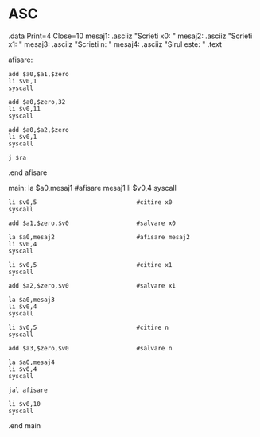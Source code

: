 # ASC
.data 
	Print=4
	Close=10
	mesaj1: .asciiz "Scrieti x0: "
	mesaj2: .asciiz "Scrieti x1: "
	mesaj3: .asciiz "Scrieti n: "
	mesaj4: .asciiz "Sirul este: "
.text

afisare:

	add $a0,$a1,$zero
	li $v0,1
	syscall
	
	add $a0,$zero,32
	li $v0,11
	syscall
	
	add $a0,$a2,$zero
	li $v0,1
	syscall
	
	j $ra
.end afisare


main:
	la $a0,mesaj1						#afisare mesaj1
	li $v0,4
	syscall
	
	li $v0,5							#citire x0
	syscall
	
	add $a1,$zero,$v0					#salvare x0
	
	la $a0,mesaj2						#afisare mesaj2
	li $v0,4
	syscall
	
	li $v0,5							#citire x1
	syscall
	
	add $a2,$zero,$v0					#salvare x1
	
	la $a0,mesaj3
	li $v0,4
	syscall
	
	li $v0,5							#citire n
	syscall
	
	add $a3,$zero,$v0					#salvare n
	
	la $a0,mesaj4
	li $v0,4
	syscall
	
	jal afisare
	
	li $v0,10
	syscall
.end main

